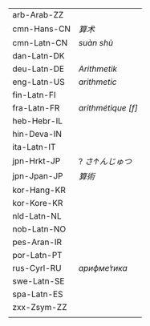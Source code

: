 | | |
|-|-|
| arb-Arab-ZZ |  |
| cmn-Hans-CN | _算术_ |
| cmn-Latn-CN | _suàn shù_ |
| dan-Latn-DK |  |
| deu-Latn-DE | _Arithmetik_ |
| eng-Latn-US | _arithmetic_ |
| fin-Latn-FI |  |
| fra-Latn-FR | _arithmétique [f]_ |
| heb-Hebr-IL |  |
| hin-Deva-IN |  |
| ita-Latn-IT |  |
| jpn-Hrkt-JP | ? _さ↑んじゅつ_ |
| jpn-Jpan-JP | _算術_ |
| kor-Hang-KR |  |
| kor-Kore-KR |  |
| nld-Latn-NL |  |
| nob-Latn-NO |  |
| pes-Aran-IR |  |
| por-Latn-PT |  |
| rus-Cyrl-RU | _арифме́тика_ |
| swe-Latn-SE |  |
| spa-Latn-ES |  |
| zxx-Zsym-ZZ |  |
|  |  |
